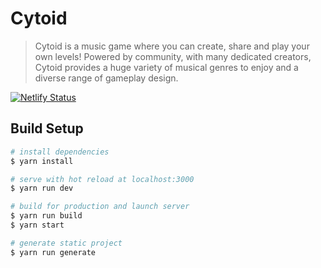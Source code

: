 # Cytoid

> Cytoid is a music game where you can create, share and play your own levels!
Powered by community, with many dedicated creators, Cytoid provides a huge
variety of musical genres to enjoy and a diverse range of gameplay design.

[![Netlify Status](https://api.netlify.com/api/v1/badges/04925836-e9d4-4d9f-8a24-d8883d49544a/deploy-status)](https://app.netlify.com/sites/cytoid/deploys)
## Build Setup

``` bash
# install dependencies
$ yarn install

# serve with hot reload at localhost:3000
$ yarn run dev

# build for production and launch server
$ yarn run build
$ yarn start

# generate static project
$ yarn run generate
```
